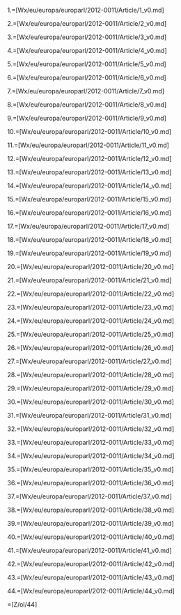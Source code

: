 1.=[Wx/eu/europa/europarl/2012-0011/Article/1_v0.md]

2.=[Wx/eu/europa/europarl/2012-0011/Article/2_v0.md]

3.=[Wx/eu/europa/europarl/2012-0011/Article/3_v0.md]

4.=[Wx/eu/europa/europarl/2012-0011/Article/4_v0.md]

5.=[Wx/eu/europa/europarl/2012-0011/Article/5_v0.md]

6.=[Wx/eu/europa/europarl/2012-0011/Article/6_v0.md]

7.=[Wx/eu/europa/europarl/2012-0011/Article/7_v0.md]

8.=[Wx/eu/europa/europarl/2012-0011/Article/8_v0.md]

9.=[Wx/eu/europa/europarl/2012-0011/Article/9_v0.md]

10.=[Wx/eu/europa/europarl/2012-0011/Article/10_v0.md]

11.=[Wx/eu/europa/europarl/2012-0011/Article/11_v0.md]

12.=[Wx/eu/europa/europarl/2012-0011/Article/12_v0.md]

13.=[Wx/eu/europa/europarl/2012-0011/Article/13_v0.md]

14.=[Wx/eu/europa/europarl/2012-0011/Article/14_v0.md]

15.=[Wx/eu/europa/europarl/2012-0011/Article/15_v0.md]

16.=[Wx/eu/europa/europarl/2012-0011/Article/16_v0.md]

17.=[Wx/eu/europa/europarl/2012-0011/Article/17_v0.md]

18.=[Wx/eu/europa/europarl/2012-0011/Article/18_v0.md]

19.=[Wx/eu/europa/europarl/2012-0011/Article/19_v0.md]

20.=[Wx/eu/europa/europarl/2012-0011/Article/20_v0.md]

21.=[Wx/eu/europa/europarl/2012-0011/Article/21_v0.md]

22.=[Wx/eu/europa/europarl/2012-0011/Article/22_v0.md]

23.=[Wx/eu/europa/europarl/2012-0011/Article/23_v0.md]

24.=[Wx/eu/europa/europarl/2012-0011/Article/24_v0.md]

25.=[Wx/eu/europa/europarl/2012-0011/Article/25_v0.md]

26.=[Wx/eu/europa/europarl/2012-0011/Article/26_v0.md]

27.=[Wx/eu/europa/europarl/2012-0011/Article/27_v0.md]

28.=[Wx/eu/europa/europarl/2012-0011/Article/28_v0.md]

29.=[Wx/eu/europa/europarl/2012-0011/Article/29_v0.md]

30.=[Wx/eu/europa/europarl/2012-0011/Article/30_v0.md]

31.=[Wx/eu/europa/europarl/2012-0011/Article/31_v0.md]

32.=[Wx/eu/europa/europarl/2012-0011/Article/32_v0.md]

33.=[Wx/eu/europa/europarl/2012-0011/Article/33_v0.md]

34.=[Wx/eu/europa/europarl/2012-0011/Article/34_v0.md]

35.=[Wx/eu/europa/europarl/2012-0011/Article/35_v0.md]

36.=[Wx/eu/europa/europarl/2012-0011/Article/36_v0.md]

37.=[Wx/eu/europa/europarl/2012-0011/Article/37_v0.md]

38.=[Wx/eu/europa/europarl/2012-0011/Article/38_v0.md]

39.=[Wx/eu/europa/europarl/2012-0011/Article/39_v0.md]

40.=[Wx/eu/europa/europarl/2012-0011/Article/40_v0.md]

41.=[Wx/eu/europa/europarl/2012-0011/Article/41_v0.md]

42.=[Wx/eu/europa/europarl/2012-0011/Article/42_v0.md]

43.=[Wx/eu/europa/europarl/2012-0011/Article/43_v0.md]

44.=[Wx/eu/europa/europarl/2012-0011/Article/44_v0.md]

=[Z/ol/44]